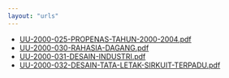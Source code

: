 ```yaml
---
layout: "urls"
---
```

* [UU-2000-025-PROPENAS-TAHUN-2000-2004.pdf](UU-2000-025-PROPENAS-TAHUN-2000-2004.pdf)
* [UU-2000-030-RAHASIA-DAGANG.pdf](UU-2000-030-RAHASIA-DAGANG.pdf)
* [UU-2000-031-DESAIN-INDUSTRI.pdf](UU-2000-031-DESAIN-INDUSTRI.pdf)
* [UU-2000-032-DESAIN-TATA-LETAK-SIRKUIT-TERPADU.pdf](UU-2000-032-DESAIN-TATA-LETAK-SIRKUIT-TERPADU.pdf)
